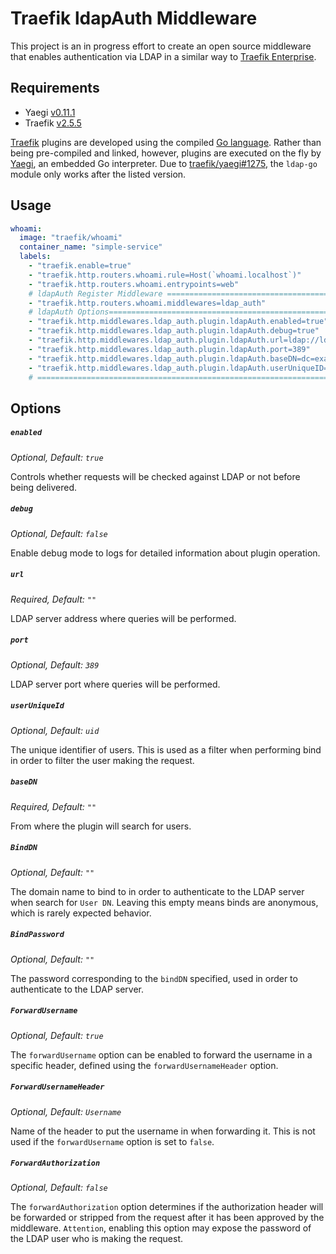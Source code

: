 # Traefik ldapAuth Middleware

This project is an in progress effort to create an open source middleware that enables authentication via LDAP in a similar way to [Traefik Enterprise](https://doc.traefik.io/traefik-enterprise/middlewares/ldap/).

## Requirements

- Yaegi [v0.11.1](https://github.com/traefik/yaegi/releases/tag/v0.11.1)
- Traefik [v2.5.5](https://github.com/traefik/traefik/releases/tag/v2.5.5)

[Traefik](https://traefik.io) plugins are developed using the compiled [Go language](https://golang.org). Rather than being pre-compiled and linked, however, plugins are executed on the fly by [Yaegi](https://github.com/traefik/yaegi), an embedded Go interpreter. Due to [traefik/yaegi#1275](https://github.com/traefik/yaegi/issues/1275), the `ldap-go` module only works after the listed version.

## Usage

```yml
whoami:
  image: "traefik/whoami"
  container_name: "simple-service"
  labels:
    - "traefik.enable=true"
    - "traefik.http.routers.whoami.rule=Host(`whoami.localhost`)"
    - "traefik.http.routers.whoami.entrypoints=web"
    # ldapAuth Register Middleware =======================================================
    - "traefik.http.routers.whoami.middlewares=ldap_auth"                                #
    # ldapAuth Options====================================================================
    - "traefik.http.middlewares.ldap_auth.plugin.ldapAuth.enabled=true"                  #
    - "traefik.http.middlewares.ldap_auth.plugin.ldapAuth.debug=true"                    #
    - "traefik.http.middlewares.ldap_auth.plugin.ldapAuth.url=ldap://ldap.forumsys.com" #
    - "traefik.http.middlewares.ldap_auth.plugin.ldapAuth.port=389"                      #
    - "traefik.http.middlewares.ldap_auth.plugin.ldapAuth.baseDN=dc=example,dc=com"      #
    - "traefik.http.middlewares.ldap_auth.plugin.ldapAuth.userUniqueID=uid"              #
    # ====================================================================================
```

## Options

##### `enabled`
*Optional, Default: `true`*

Controls whether requests will be checked against LDAP or not before being delivered.

##### `debug`
*Optional, Default: `false`*

Enable debug mode to logs for detailed information about plugin operation.

##### `url`
*Required, Default: `""`*

LDAP server address where queries will be performed.

##### `port`
*Optional, Default: `389`*

LDAP server port where queries will be performed.

##### `userUniqueId`
*Optional, Default: `uid`*

The unique identifier of users. This is used as a filter when performing bind in order to filter the user making the request.

##### `baseDN`
*Required, Default: `""`*

From where the plugin will search for users.

##### `BindDN`
*Optional, Default: `""`*

The domain name to bind to in order to authenticate to the LDAP server when search for `User DN`. Leaving this empty means binds are anonymous, which is rarely expected behavior.

##### `BindPassword`
*Optional, Default: `""`*

The password corresponding to the `bindDN` specified, used in order to authenticate to the LDAP server.

##### `ForwardUsername`
*Optional, Default: `true`*

The `forwardUsername` option can be enabled to forward the username in a specific header, defined using the `forwardUsernameHeader` option.

##### `ForwardUsernameHeader`
*Optional, Default: `Username`*

Name of the header to put the username in when forwarding it. This is not used if the `forwardUsername` option is set to `false`.

##### `ForwardAuthorization`
*Optional, Default: `false`*

The `forwardAuthorization` option determines if the authorization header will be forwarded or stripped from the request after it has been approved by the middleware. `Attention`, enabling this option may expose the password of the LDAP user who is making the request.
